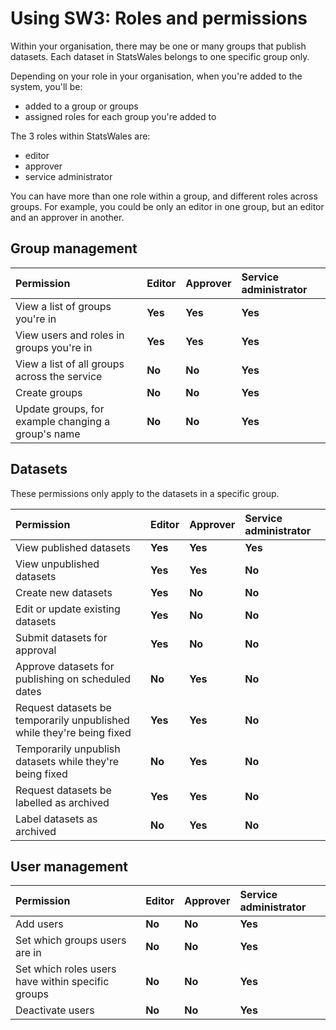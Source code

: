 # Using SW3: Roles and permissions

Within your organisation, there may be one or many groups that publish datasets. Each dataset in StatsWales belongs to one specific group only.

Depending on your role in your organisation, when you're added to the system, you'll be:

- added to a group or groups
- assigned roles for each group you're added to

The 3 roles within StatsWales are:

- editor
- approver
- service administrator

You can have more than one role within a group, and different roles across groups. For example, you could be only an editor in one group, but an editor and an approver in another.

## Group management

| Permission                                         | Editor                                                  | Approver                                                | Service administrator                                   |
| :------------------------------------------------- | :------------------------------------------------------ | :------------------------------------------------------ | :------------------------------------------------------ |
| View a list of groups you're in                    | <strong class="govuk-tag govuk-tag--green">Yes</strong> | <strong class="govuk-tag govuk-tag--green">Yes</strong> | <strong class="govuk-tag govuk-tag--green">Yes</strong> |
| View users and roles in groups you're in           | <strong class="govuk-tag govuk-tag--green">Yes</strong> | <strong class="govuk-tag govuk-tag--green">Yes</strong> | <strong class="govuk-tag govuk-tag--green">Yes</strong> |
| View a list of all groups across the service       | <strong class="govuk-tag govuk-tag--red">No</strong>    | <strong class="govuk-tag govuk-tag--red">No</strong>    | <strong class="govuk-tag govuk-tag--green">Yes</strong> |
| Create groups                                      | <strong class="govuk-tag govuk-tag--red">No</strong>    | <strong class="govuk-tag govuk-tag--red">No</strong>    | <strong class="govuk-tag govuk-tag--green">Yes</strong> |
| Update groups, for example changing a group's name | <strong class="govuk-tag govuk-tag--red">No</strong>    | <strong class="govuk-tag govuk-tag--red">No</strong>    | <strong class="govuk-tag govuk-tag--green">Yes</strong> |

## Datasets

These permissions only apply to the datasets in a specific group.

| Permission                                                            | Editor                                                  | Approver                                                | Service administrator                                   |
| :-------------------------------------------------------------------- | :------------------------------------------------------ | :------------------------------------------------------ | :------------------------------------------------------ |
| View published datasets                                               | <strong class="govuk-tag govuk-tag--green">Yes</strong> | <strong class="govuk-tag govuk-tag--green">Yes</strong> | <strong class="govuk-tag govuk-tag--green">Yes</strong> |
| View unpublished datasets                                             | <strong class="govuk-tag govuk-tag--green">Yes</strong> | <strong class="govuk-tag govuk-tag--green">Yes</strong> | <strong class="govuk-tag govuk-tag--red">No</strong>    |
| Create new datasets                                                   | <strong class="govuk-tag govuk-tag--green">Yes</strong> | <strong class="govuk-tag govuk-tag--red">No</strong>    | <strong class="govuk-tag govuk-tag--red">No</strong>    |
| Edit or update existing datasets                                      | <strong class="govuk-tag govuk-tag--green">Yes</strong> | <strong class="govuk-tag govuk-tag--red">No</strong>    | <strong class="govuk-tag govuk-tag--red">No</strong>    |
| Submit datasets for approval                                          | <strong class="govuk-tag govuk-tag--green">Yes</strong> | <strong class="govuk-tag govuk-tag--red">No</strong>    | <strong class="govuk-tag govuk-tag--red">No</strong>    |
| Approve datasets for publishing on scheduled dates                    | <strong class="govuk-tag govuk-tag--red">No</strong>    | <strong class="govuk-tag govuk-tag--green">Yes</strong> | <strong class="govuk-tag govuk-tag--red">No</strong>    |
| Request datasets be temporarily unpublished while they're being fixed | <strong class="govuk-tag govuk-tag--green">Yes</strong> | <strong class="govuk-tag govuk-tag--green">Yes</strong> | <strong class="govuk-tag govuk-tag--red">No</strong>    |
| Temporarily unpublish datasets while they're being fixed              | <strong class="govuk-tag govuk-tag--red">No</strong>    | <strong class="govuk-tag govuk-tag--green">Yes</strong> | <strong class="govuk-tag govuk-tag--red">No</strong>    |
| Request datasets be labelled as archived                              | <strong class="govuk-tag govuk-tag--green">Yes</strong> | <strong class="govuk-tag govuk-tag--green">Yes</strong> | <strong class="govuk-tag govuk-tag--red">No</strong>    |
| Label datasets as archived                                            | <strong class="govuk-tag govuk-tag--red">No</strong>    | <strong class="govuk-tag govuk-tag--green">Yes</strong> | <strong class="govuk-tag govuk-tag--red">No</strong>    |

## User management

| Permission                                        | Editor                                               | Approver                                             | Service administrator                                   |
| :------------------------------------------------ | :--------------------------------------------------- | :--------------------------------------------------- | :------------------------------------------------------ |
| Add users                                         | <strong class="govuk-tag govuk-tag--red">No</strong> | <strong class="govuk-tag govuk-tag--red">No</strong> | <strong class="govuk-tag govuk-tag--green">Yes</strong> |
| Set which groups users are in                     | <strong class="govuk-tag govuk-tag--red">No</strong> | <strong class="govuk-tag govuk-tag--red">No</strong> | <strong class="govuk-tag govuk-tag--green">Yes</strong> |
| Set which roles users have within specific groups | <strong class="govuk-tag govuk-tag--red">No</strong> | <strong class="govuk-tag govuk-tag--red">No</strong> | <strong class="govuk-tag govuk-tag--green">Yes</strong> |
| Deactivate users                                  | <strong class="govuk-tag govuk-tag--red">No</strong> | <strong class="govuk-tag govuk-tag--red">No</strong> | <strong class="govuk-tag govuk-tag--green">Yes</strong> |
